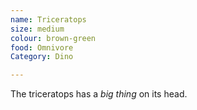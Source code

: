 ```yaml
---
name: Triceratops
size: medium
colour: brown-green
food: Omnivore
Category: Dino

---
```


The triceratops has a *big thing* on its head.